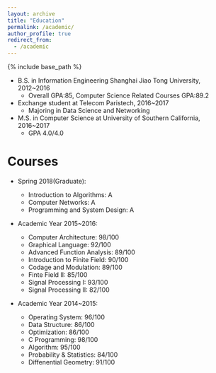 ```yaml
---
layout: archive
title: "Education"
permalink: /academic/
author_profile: true
redirect_from:
  - /academic
---
```


{% include base_path %}

* B.S. in Information Engineering Shanghai Jiao Tong University, 2012~2016
  * Overall GPA:85, Computer Science Related Courses GPA:89.2
* Exchange student at Telecom Paristech, 2016~2017
  * Majoring in Data Science and Networking
* M.S. in Computer Science at University of Southern California, 2016~2017
  * GPA 4.0/4.0

Courses
======
* Spring 2018(Graduate): 
  * Introduction to Algorithms: A
  * Computer Networks: A
  * Programming and System Design: A

  
* Academic Year 2015~2016: 
  * Computer Architecture: 98/100
  * Graphical Language: 92/100
  * Advanced Function Analysis: 89/100 
  * Introduction to Finite Field: 90/100
  * Codage and Modulation: 89/100
  * Finte Field II: 85/100
  * Signal Processing I: 93/100
  * Signal Processing II: 82/100
  
* Academic Year 2014~2015:
  * Operating System: 96/100
  * Data Structure: 86/100
  * Optimization: 86/100 
  * C Programming: 98/100
  * Algorithm: 95/100
  * Probability & Statistics: 84/100
  * Diffenential Geometry: 91/100
